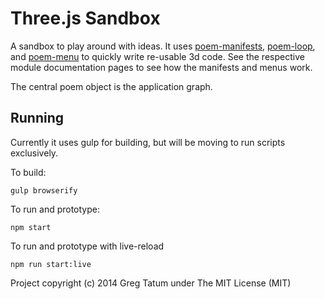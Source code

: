 # Three.js Sandbox

A sandbox to play around with ideas. It uses [poem-manifests](https://www.npmjs.com/package/poem-manifests), [poem-loop](https://www.npmjs.com/package/poem-loop), and [poem-menu](https://www.npmjs.com/package/poem-menu) to quickly write re-usable 3d code. See the respective module documentation pages to see how the manifests and menus work.

The central poem object is the application graph.

## Running

Currently it uses gulp for building, but will be moving to run scripts exclusively.

To build:

	gulp browserify

To run and prototype:

	npm start

To run and prototype with live-reload

	npm run start:live

Project copyright (c) 2014 Greg Tatum under The MIT License (MIT)
